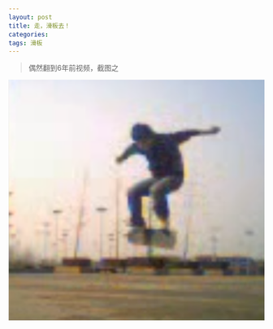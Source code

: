 ```yaml
---
layout: post
title: 走，滑板去！
categories: 
tags: 滑板
---
```


>偶然翻到6年前视频，截图之

![image](../media/image/2017-10-20/01.png)
